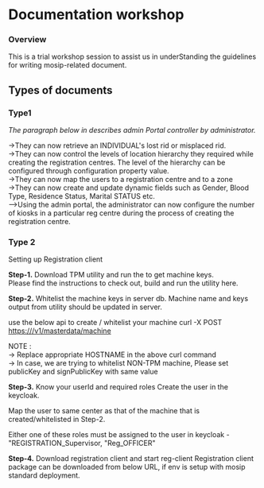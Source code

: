 # Documentation workshop 

### Overview
This is a trial workshop session to assist us in underStanding the guidelines for writing mosip-related document.

## Types of documents

### Type1

_The paragraph below in describes admin Portal controller by administrator._

->They can now retrieve an INDIVIDUAL's lost rid or misplaced rid. <br/>
->They can now control the levels of location hierarchy they required while creating the registration centres. The level of the hierarchy can be configured through configuration property value.<br />
->They can now map the users to a registration centre and to a zone<br/>
->They can now create and update dynamic fields such as Gender, Blood Type, Residence Status, Marital STATUS etc.
<br>-->Using the admin portal, the administrator can now configure the number of kiosks in a particular reg centre during the process of creating the registration centre.

### Type 2 

Setting up Registration client

**Step-1.** Download TPM utility and run the to get machine keys.<br/>
Please find the instructions to check out, build and run the utility here.

**Step-2.** Whitelist the machine keys in server db.
Machine name and keys output from utility should be updated in server.

use the below api to create / whitelist your machine
curl -X POST [https://<HOSTNAME>/v1/masterdata/machine](https://<HOSTNAME>/v1/masterdata/machine)

NOTE : <br/>
-> Replace appropriate HOSTNAME in the above curl command <br/>
-> In case, we are trying to whitelist NON-TPM machine, Please set publicKey and signPublicKey with same value 

**Step-3.** Know your userId and required roles
  Create the user in the keycloak.

Map the user to same center as that of the machine that is created/whitelisted in Step-2.

Either one of these roles must be assigned to the user in keycloak - "REGISTRATION_Supervisor, "Reg_OFFICER"

**Step-4.** Download registration client and start reg-client
Registration client package can be downloaded from below URL, if env is setup with mosip standard deployment.
  
